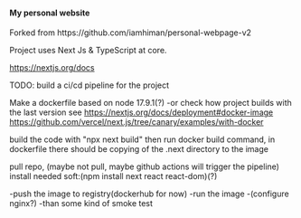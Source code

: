 <h4 align="left">My personal website</h2>
Forked from https://github.com/iamhiman/personal-webpage-v2

Project uses Next Js & TypeScript at core.

https://nextjs.org/docs

TODO: build a ci/cd pipeline for the project

Make a dockerfile based on node 17.9.1(?) 
-or check how project builds with the last version
see https://nextjs.org/docs/deployment#docker-image
https://github.com/vercel/next.js/tree/canary/examples/with-docker

build the code with  "npx next build"
then run docker build command, in dockerfile there should be
copying  of the .next directory to the image

pull repo, (maybe not pull, maybe github actions will trigger the pipeline)
install needed soft:(npm install next react react-dom)(?)

-push the image to registry(dockerhub for now)
-run the image
-(configure nginx?)
-than some kind of smoke test



